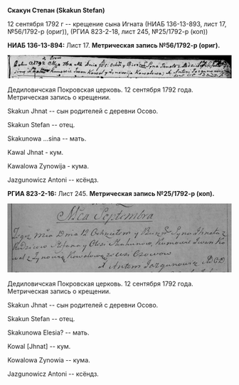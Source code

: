 **Скакун Степан (Skakun Stefan)**

12 сентября 1792 г -- крещение сына Игната (НИАБ 136-13-893, лист 17,
№56/1792-р (ориг)), (РГИА 823-2-18, лист 245, №25/1792-р (коп))

**НИАБ 136-13-894:** Лист 17. **Метрическая запись №56/1792-р (ориг).**

![](./media/32d4ea6195c5793dba665da519c0018bf8d8f335.png)

Дедиловичская Покровская церковь. 12 сентября 1792 года. Метрическая
запись о крещении.

Skakun Jhnat -- сын родителей с деревни Осовo.

Skakun Stefan -- отец.

Skakunowa \...sina -- мать.

Kawal Jhnat - кум.

Kawalowa Zynowija - кума.

Jazgunowicz Antoni -- ксёндз.

**РГИА 823-2-16:** Лист 245. **Метрическая запись №25/1792-р (коп).**

![](./media/0e235f0708d68daab1f642089d58f29e4eaa433b.png)

Дедиловичская Покровская церковь. 12 сентября 1792 года. Метрическая
запись о крещении.

Skakun Jhnat -- сын родителей с деревни Осово.

Skakun Stefan -- отец.

Skakunowa Elesia? -- мать.

Kowal \[Jhnat\] -- кум.

Kowalowa Zynowia -- кума.

Jazgunowicz Antoni -- ксёндз.
